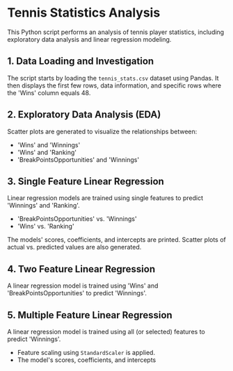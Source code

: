 # Tennis Statistics Analysis

This Python script performs an analysis of tennis player statistics, including exploratory data analysis and linear regression modeling.

## 1. Data Loading and Investigation

The script starts by loading the `tennis_stats.csv` dataset using Pandas. It then displays the first few rows, data information, and specific rows where the 'Wins' column equals 48.

## 2. Exploratory Data Analysis (EDA)

Scatter plots are generated to visualize the relationships between:

-   'Wins' and 'Winnings'
-   'Wins' and 'Ranking'
-   'BreakPointsOpportunities' and 'Winnings'

## 3. Single Feature Linear Regression

Linear regression models are trained using single features to predict 'Winnings' and 'Ranking'.

-   'BreakPointsOpportunities' vs. 'Winnings'
-   'Wins' vs. 'Ranking'

The models' scores, coefficients, and intercepts are printed. Scatter plots of actual vs. predicted values are also generated.

## 4. Two Feature Linear Regression

A linear regression model is trained using 'Wins' and 'BreakPointsOpportunities' to predict 'Winnings'.

## 5. Multiple Feature Linear Regression

A linear regression model is trained using all (or selected) features to predict 'Winnings'.

-   Feature scaling using `StandardScaler` is applied.
-   The model's scores, coefficients, and intercepts
